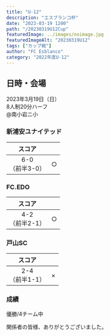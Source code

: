 ```yaml
---
title: "U-12"
description: "エスブランコ杯"
date: "2023-03-19 1200"
path: "/20230319U12Cup"
featuredImage: ../images/noimage.jpg
featuredImageAlt: "20230319U12"
tags: ["カップ戦"]
author: "FC Esblanco"
category: "2022年度U-12"
---
```


## 日時・会場

2023年3月19日（日）  
8人制20分ハーフ  
@南小岩ニ小

### 新浦安ユナイテッド

| スコア  |   |
|:------:|:-:|
| 6-0</br>（前半3-0） | ○ |

### FC.EDO

| スコア  |   |
|:------:|:-:|
| 4-2</br>（前半2-1） | ○ |

### 戸山SC

| スコア  |   |
|:------:|:-:|
| 2-4</br>（前半1-1） | × |

### 成績

優勝/4チーム中


関係者の皆様、ありがとうございました。